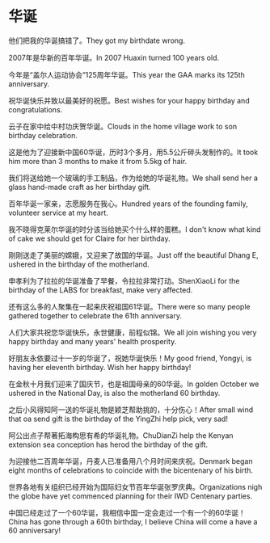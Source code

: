 # 华诞

<p><span class="chinese">他们把我的华诞搞错了。</span><span class="english">They got my birthdate wrong.</span></p>

<p><span class="chinese">2007年是华新的百年华诞。</span><span class="english">In 2007 Huaxin turned 100 years old.</span></p>

<p><span class="chinese">今年是“盖尔人运动协会”125周年华诞。</span><span class="english">This year the GAA marks its 125th anniversary.</span></p>

<p><span class="chinese">祝华诞快乐并致以最美好的祝愿。</span><span class="english">Best wishes for your happy birthday and congratulations.</span></p>

<p><span class="chinese">云子在家中给中村功庆贺华诞。</span><span class="english">Clouds in the home village work to son birthday celebration.</span></p>

<p><span class="chinese">这是他为了迎接新中国60华诞，历时3个多月，用5.5公斤碎头发制作的。</span><span class="english">It took him more than 3 months to make it from 5.5kg of hair.</span></p>

<p><span class="chinese">我们将送给她一个玻璃的手工制品，作为给她的华诞礼物。</span><span class="english">We shall send her a glass hand-made craft as her birthday gift.</span></p>

<p><span class="chinese">百年华诞一家亲，志愿服务在我心。</span><span class="english">Hundred years of the founding family, volunteer service at my heart.</span></p>

<p><span class="chinese">我不晓得克莱尔华诞的时分该当给她买个什么样的蛋糕。</span><span class="english">I don't know what kind of cake we should get for Claire for her birthday.</span></p>

<p><span class="chinese">刚刚送走了美丽的嫦娥，又迎来了故国的华诞。</span><span class="english">Just off the beautiful Dhang E, ushered in the birthday of the motherland.</span></p>

<p><span class="chinese">申孝利为了拉拉的华诞准备了早餐，令拉拉非常打动。</span><span class="english">ShenXiaoLi for the birthday of the LABS for breakfast, make very affected.</span></p>

<p><span class="chinese">还有这么多的人聚集在一起来庆祝祖国61华诞。</span><span class="english">There were so many people gathered together to celebrate the 61th anniversary.</span></p>

<p><span class="chinese">人们大家共祝您华诞快乐，永世健康，前程似锦。</span><span class="english">We all join wishing you very happy birthday and many years' health prosperity.</span></p>

<p><span class="chinese">好朋友永依要过十一岁的华诞了，祝她华诞快乐！</span><span class="english">My good friend, Yongyi, is having her eleventh birthday. Wish her happy birthday!</span></p>

<p><span class="chinese">在金秋十月我们迎来了国庆节，也是祖国母亲的60华诞。</span><span class="english">In golden October we ushered in the National Day, is also the motherland 60 birthday.</span></p>

<p><span class="chinese">之后小风得知阿一送的华诞礼物是颖芝帮助挑的，十分伤心！</span><span class="english">After small wind that oa send gift is the birthday of the YingZhi help pick, very sad!</span></p>

<p><span class="chinese">阿公出点子帮著拓海构思有希的华诞礼物。</span><span class="english">ChuDianZi help the Kenyan extension sea conception has herod the birthday of the gift.</span></p>

<p><span class="chinese">为迎接他二百周年华诞，丹麦人已准备用八个月时间来庆祝。</span><span class="english">Denmark began eight months of celebrations to coincide with the bicentenary of his birth.</span></p>

<p><span class="chinese">世界各地有关组织已经开始为国际妇女节百年华诞张罗庆典。</span><span class="english">Organizations nigh the globe have yet commenced planning for their IWD Centenary parties.</span></p>

<p><span class="chinese">中国已经走过了一个60华诞，我相信中国一定会走过一个有一个的60华诞！</span><span class="english">China has gone through a 60th birthday, I believe China will come a have a 60 anniversary!</span></p>

